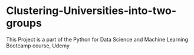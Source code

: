 # Clustering-Universities-into-two-groups
This Project is a part of the Python for Data Science and Machine Learning Bootcamp course, Udemy
